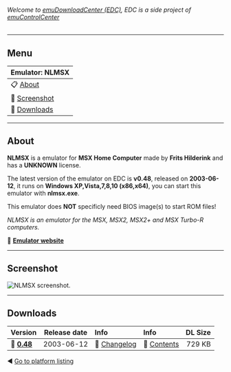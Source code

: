 ###### Welcome to [emuDownloadCenter (EDC)](https://github.com/PhoenixInteractiveNL/emuDownloadCenter/wiki/), EDC is a side project of [emuControlCenter](https://github.com/PhoenixInteractiveNL/emuControlCenter/wiki/)
***
## Menu
| **Emulator: NLMSX** |
|:---------|
| :clipboard: [About](#about) |
| :sunrise: [Screenshot](#screenshot) |
| :floppy_disk: [Downloads](#downloads) |
***
## About
**NLMSX** is a emulator for **MSX Home Computer** made by **Frits Hilderink** and has a **UNKNOWN** license.

The latest version of the emulator on EDC is **v0.48**, released on **2003-06-12**, it runs on **Windows XP,Vista,7,8,10 (x86,x64)**, you can start this emulator with **nlmsx.exe**.

This emulator does **NOT** specificly need BIOS image(s) to start ROM files!

_NLMSX is an emulator for the MSX, MSX2, MSX2+ and MSX Turbo-R computers._

:link: [**Emulator website**](http://nlmsx.generation-msx.nl/)
***
## Screenshot
![](https://raw.githubusercontent.com/PhoenixInteractiveNL/emuDownloadCenter/master/hooks/nlmsx/screen.jpg "NLMSX screenshot.")
***
## Downloads
| Version  | Release date  | Info       | Info       | DL Size    |
|:---------|:-------------:|:-----------|:-----------|-----------:|
| :floppy_disk: [**0.48**](https://github.com/PhoenixInteractiveNL/edc-repo0004/raw/master/nlmsx/0.48.7z) | 2003-06-12 | :page_facing_up: [Changelog](https://github.com/PhoenixInteractiveNL/edc-repo0004/blob/master/nlmsx/0.48_changelog.txt) | :mag_right: [Contents](https://github.com/PhoenixInteractiveNL/edc-repo0004/blob/master/nlmsx/0.48_contents.txt) | 729 KB |

:arrow_backward: [Go to platform listing](https://github.com/PhoenixInteractiveNL/emuDownloadCenter/wiki/EDC-Platform-List)
